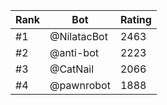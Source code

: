 Rank|Bot|Rating
---|---|---
#1|@NilatacBot|2463
#2|@anti-bot|2223
#3|@CatNail|2066
#4|@pawnrobot|1888
